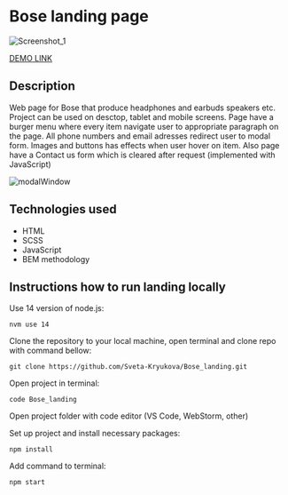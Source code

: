 <h1>Bose landing page</h1>

![Screenshot_1](https://user-images.githubusercontent.com/116656921/219711534-f35bf000-81dd-4fe6-96b1-59223185d592.jpg)


[DEMO LINK](https://sveta-kryukova.github.io/Bose_landing/)

<h2>Description</h2>
Web page for Bose that produce headphones and earbuds speakers etc. Project can be used on desctop, tablet and mobile screens. Page have a burger menu where every item navigate user to appropriate paragraph on the page. All phone numbers and email adresses redirect user to modal form. Images and buttons has effects when user hover on item. Also page have a Contact us form which is cleared after request (implemented with JavaScript)

![modalWindow](https://user-images.githubusercontent.com/116656921/219711335-5199920a-4587-4bdd-a419-384a5f8cef04.jpg)

<h2>Technologies used</h2>

<ul>
<li>HTML</li>
<li>SCSS</li>
<li>JavaScript</li>
<li>BEM methodology
</ul>

<h2>Instructions how to run landing locally</h2>
Use 14 version of node.js:

```nvm use 14```

Clone the repository to your local machine, open terminal and clone repo with command bellow:

```git clone https://github.com/Sveta-Kryukova/Bose_landing.git```

Open project in terminal:

```code Bose_landing```

Open project folder with code editor (VS Code, WebStorm, other)

Set up project and install necessary packages:

```npm install```

Add command to terminal:

```npm start```
